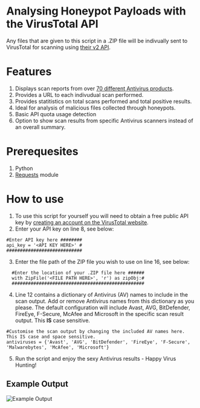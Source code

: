 # Analysing Honeypot Payloads with the VirusTotal API

Any files that are given to this script in a .ZIP file will be indivually sent to VirusTotal for scanning using [their v2 API](https://developers.virustotal.com/reference).

# Features



1. Displays scan reports from over [70 different Antivirus products](https://support.virustotal.com/hc/en-us/articles/115002146809-Contributors).
2. Provides a URL to each indivudual scan performed.
3. Provides statitistics on total scans performed and total positive results.
4. Ideal for analysis of malicious files collected through honeypots.
5. Basic API quota usage detection
6. Option to show scan results from specific Antivirus scanners instead of an overall summary.

# Prerequesites

1. Python
2. [Requests](https://requests.readthedocs.io/en/master/) module

# How to use

1. To use this script for yourself you will need to obtain a free public API key by [creating an account on the VirusTotal website](https://www.virustotal.com/gui/join-us).
2. Enter your API key on line 8, see below:

  ```
  #Enter API key here ########
  api_key = '<API KEY HERE>' #
  ############################
  ```
3. Enter the file path of the ZIP file you wish to use on line 16, see below:
```
  #Enter the location of your .ZIP file here ######
  with ZipFile('<FILE PATH HERE>', 'r') as zipObj:#
  #################################################
```
4. Line 12 contains a dictionary of Antivirus (AV) names to include in the scan output. Add or remove Antivirus names from this dictionary as you please. The default configuration will include Avast, AVG, BitDefender, FireEye, F-Secure, McAfee and Microsoft in the specific scan result output. This **IS** case sensitive.
```
#Customise the scan output by changing the included AV names here. This IS case and space sensitive.
antiviruses = {'Avast', 'AVG', 'BitDefender', 'FireEye', 'F-Secure', 'Malwarebytes', 'McAfee', 'Microsoft'}
```
5. Run the script and enjoy the sexy Antivirus results - Happy Virus Hunting!

## Example Output
![Example Output](https://iili.io/J5ypv1.jpg)

